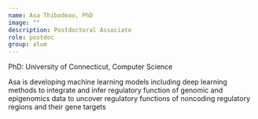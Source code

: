 ```yaml
---
name: Asa Thibodeau, PhD
image: ""
description: Postdoctoral Associate
role: postdoc
group: alum
---
```


PhD: University of Connecticut, Computer Science

Asa is developing machine learning models including deep learning methods to integrate and infer regulatory function of genomic and epigenomics data to uncover regulatory functions of noncoding regulatory regions and their gene targets
